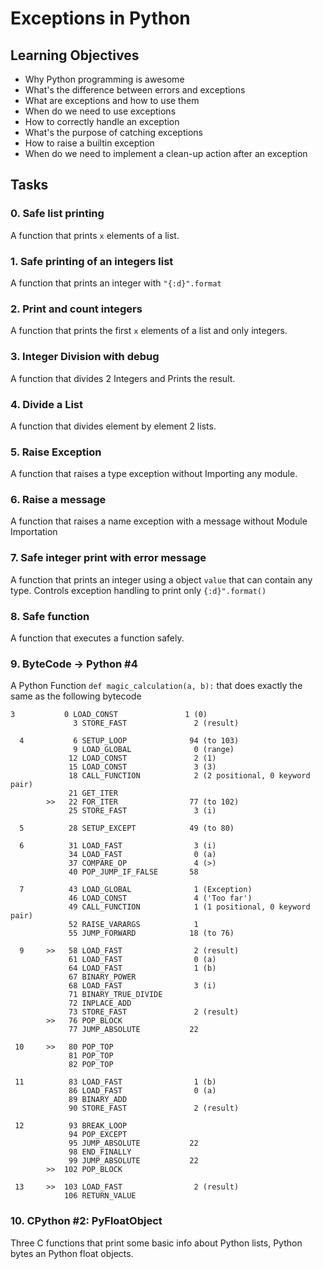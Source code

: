 # Exceptions in Python

## Learning Objectives
* Why Python programming is awesome
* What's the difference between errors and exceptions
* What are exceptions and how to use them
* When do we need to use exceptions
* How to correctly handle an exception
* What's the purpose of catching exceptions
* How to raise a builtin exception
* When do we need to implement a clean-up action after an exception

## Tasks
### 0. Safe list printing
A function that prints `x` elements of a list.
### 1. Safe printing of an integers list
A function that prints an integer with `"{:d}".format`
### 2. Print and count integers
A function that prints the first `x` elements of a list and only integers.
### 3. Integer Division with debug
A function that divides 2 Integers and Prints the result.
### 4. Divide a List
A function that divides element by element 2 lists.
### 5. Raise Exception
A function that raises a type exception without Importing any module.
### 6. Raise a message
A function that raises a name exception with a message without Module Importation
### 7. Safe integer print with error message
A function that prints an integer using a object `value` that can contain any type. Controls exception handling to print only `{:d}".format()`
### 8. Safe function
A function that executes a function safely.
### 9. ByteCode -> Python #4
A Python Function `def magic_calculation(a, b):` that does exactly the same as the following bytecode
```
3           0 LOAD_CONST               1 (0)
              3 STORE_FAST               2 (result)

  4           6 SETUP_LOOP              94 (to 103)
              9 LOAD_GLOBAL              0 (range)
             12 LOAD_CONST               2 (1)
             15 LOAD_CONST               3 (3)
             18 CALL_FUNCTION            2 (2 positional, 0 keyword pair)
             21 GET_ITER
        >>   22 FOR_ITER                77 (to 102)
             25 STORE_FAST               3 (i)

  5          28 SETUP_EXCEPT            49 (to 80)

  6          31 LOAD_FAST                3 (i)
             34 LOAD_FAST                0 (a)
             37 COMPARE_OP               4 (>)
             40 POP_JUMP_IF_FALSE       58

  7          43 LOAD_GLOBAL              1 (Exception)
             46 LOAD_CONST               4 ('Too far')
             49 CALL_FUNCTION            1 (1 positional, 0 keyword pair)
             52 RAISE_VARARGS            1
             55 JUMP_FORWARD            18 (to 76)

  9     >>   58 LOAD_FAST                2 (result)
             61 LOAD_FAST                0 (a)
             64 LOAD_FAST                1 (b)
             67 BINARY_POWER
             68 LOAD_FAST                3 (i)
             71 BINARY_TRUE_DIVIDE
             72 INPLACE_ADD
             73 STORE_FAST               2 (result)
        >>   76 POP_BLOCK
             77 JUMP_ABSOLUTE           22

 10     >>   80 POP_TOP
             81 POP_TOP
             82 POP_TOP

 11          83 LOAD_FAST                1 (b)
             86 LOAD_FAST                0 (a)
             89 BINARY_ADD
             90 STORE_FAST               2 (result)

 12          93 BREAK_LOOP
             94 POP_EXCEPT
             95 JUMP_ABSOLUTE           22
             98 END_FINALLY
             99 JUMP_ABSOLUTE           22
        >>  102 POP_BLOCK

 13     >>  103 LOAD_FAST                2 (result)
            106 RETURN_VALUE
```
### 10. CPython #2: PyFloatObject
Three C functions that print some basic info about Python lists, Python bytes an Python float objects.
